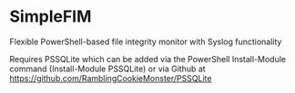 # SimpleFIM
Flexible PowerShell-based file integrity monitor with Syslog functionality

Requires PSSQLite which can be added via the PowerShell Install-Module command (Install-Module PSSQLite) or via Github at https://github.com/RamblingCookieMonster/PSSQLite
